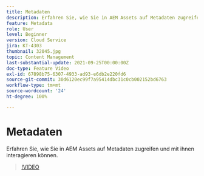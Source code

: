 ```yaml
---
title: Metadaten
description: Erfahren Sie, wie Sie in AEM Assets auf Metadaten zugreifen und mit ihnen interagieren können.
feature: Metadata
role: User
level: Beginner
version: Cloud Service
jira: KT-4303
thumbnail: 32045.jpg
topic: Content Management
last-substantial-update: 2021-09-25T00:00:00Z
doc-type: Feature Video
exl-id: 67898b75-6307-4933-ad93-e6db2e220fd6
source-git-commit: 30d6120ec99f7a95414dbc31c0cb002152bd6763
workflow-type: tm+mt
source-wordcount: '24'
ht-degree: 100%

---
```


# Metadaten

Erfahren Sie, wie Sie in AEM Assets auf Metadaten zugreifen und mit ihnen interagieren können.

>[!VIDEO](https://video.tv.adobe.com/v/32045?quality=12&learn=on)
